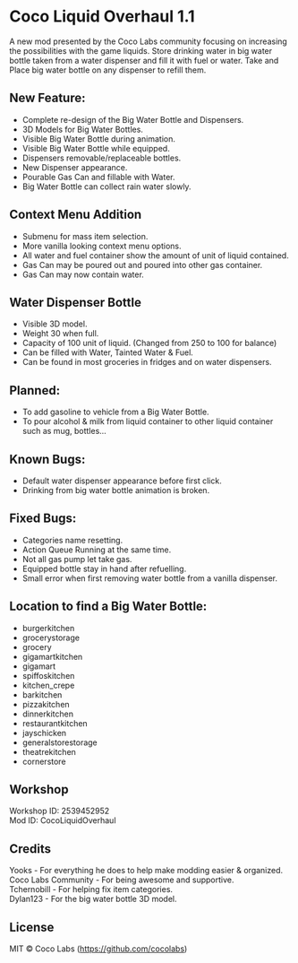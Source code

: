 # Coco Liquid Overhaul 1.1

A new mod presented by the Coco Labs community focusing on increasing the possibilities with the game liquids. Store drinking water in big water bottle taken from a water dispenser and fill it with fuel or water. Take and Place big water bottle on any dispenser to refill them.

## New Feature:
- Complete re-design of the Big Water Bottle and Dispensers.
- 3D Models for Big Water Bottles.
- Visible Big Water Bottle during animation.  
- Visible Big Water Bottle while equipped.
- Dispensers removable/replaceable bottles.
- New Dispenser appearance.
- Pourable Gas Can and fillable with Water.
- Big Water Bottle can collect rain water slowly.

## Context Menu Addition
- Submenu for mass item selection.
- More vanilla looking context menu options.
- All water and fuel container show the amount of unit of liquid contained.
- Gas Can may be poured out and poured into other gas container.
- Gas Can may now contain water.

## Water Dispenser Bottle
- Visible 3D model.
- Weight 30 when full.
- Capacity of 100 unit of liquid. (Changed from 250 to 100 for balance)
- Can be filled with Water, Tainted Water & Fuel.
- Can be found in most groceries in fridges and on water dispensers.

## Planned:
- To add gasoline to vehicle from a Big Water Bottle.
- To pour alcohol & milk from liquid container to other liquid container such as mug, bottles...

## Known Bugs:
- Default water dispenser appearance before first click.
- Drinking from big water bottle animation is broken.

## Fixed Bugs:
- Categories name resetting.
- Action Queue Running at the same time.
- Not all gas pump let take gas.
- Equipped bottle stay in hand after refuelling.
- Small error when first removing water bottle from a vanilla dispenser.

## Location to find a Big Water Bottle:
- burgerkitchen
- grocerystorage
- grocery
- gigamartkitchen
- gigamart
- spiffoskitchen
- kitchen_crepe
- barkitchen
- pizzakitchen
- dinnerkitchen
- restaurantkitchen
- jayschicken
- generalstorestorage
- theatrekitchen
- cornerstore

## Workshop

Workshop ID: 2539452952  
Mod ID: CocoLiquidOverhaul

## Credits

Yooks - For everything he does to help make modding easier & organized.  
Coco Labs Community - For being awesome and supportive.  
Tchernobill - For helping fix item categories.  
Dylan123 - For the big water bottle 3D model.

## License

MIT © Coco Labs (https://github.com/cocolabs)